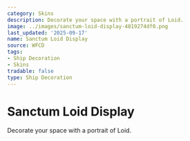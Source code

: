 ```yaml
---
category: Skins
description: Decorate your space with a portrait of Loid.
image: ../images/sanctum-loid-display-4819274df0.png
last_updated: '2025-09-17'
name: Sanctum Loid Display
source: WFCD
tags:
- Ship Decoration
- Skins
tradable: false
type: Ship Decoration
---
```


# Sanctum Loid Display

Decorate your space with a portrait of Loid.

